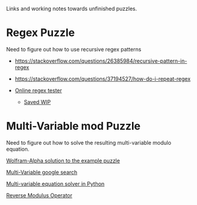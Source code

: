 Links and working notes towards unfinished puzzles.

# Regex Puzzle
Need to figure out how to use recursive regex patterns

* <https://stackoverflow.com/questions/26385984/recursive-pattern-in-regex>
* <https://stackoverflow.com/questions/37194527/how-do-i-repeat-regex>

* [Online regex tester](https://regex101.com/)
  * [Saved WIP](https://regex101.com/r/hxuIvv/1)

# Multi-Variable mod Puzzle
Need to figure out how to solve the resulting multi-variable modulo equation.

[Wolfram-Alpha solution to the example puzzle](https://www.wolframalpha.com/input/?i=t+%3D+a*7%2C+t+%3D+b*13+-+1%2C+t+%3D+c*59+-+4%2C+t+%3D+d*31+-+6%2C+t+%3D+e*19+-+7)

[Multi-Variable google search](https://www.google.com/search?source=hp&ei=z9rWX-r9EbGE5wLswqbYBg&q=two+variable+equations+substitution&oq=multiple+variable+equations+sub&gs_lcp=CgZwc3ktYWIQAxgAMgkIABDJAxAWEB46CwguELEDEIMBEJMCOg4ILhCxAxCDARDHARCjAjoLCC4QsQMQxwEQowI6BQgAELEDOggIABCxAxCDAToFCC4QsQM6AggAOggILhCxAxCTAjoICC4QxwEQrwE6CAguELEDEIMBOggIABCxAxDJAzoHCAAQyQMQCjoFCAAQyQM6BggAEBYQHlCaB1iWNmCXQWgAcAB4AIABfIgB2w-SAQQxMy44mAEAoAEBqgEHZ3dzLXdpeg&sclient=psy-ab)

[Multi-variable equation solver in Python](https://www.geeksforgeeks.org/python-solve-the-linear-equation-of-multiple-variable/)

[Reverse Modulus Operator](https://stackoverflow.com/questions/10133194/reverse-modulus-operator)
